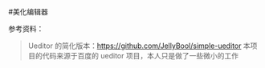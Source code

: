 #美化编辑器

参考资料：
>Ueditor 的简化版本：https://github.com/JellyBool/simple-ueditor
>本项目的代码来源于百度的 ueditor 项目，本人只是做了一些微小的工作